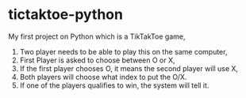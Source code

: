 # tictaktoe-python

My first project on Python which is a TikTakToe game,

1.  Two player needs to be able to play this on the same computer,
2.  First Player is asked to choose between O or X,
3.  If the first player chooses O, it means the second player will use X,
4.  Both players will choose what index to put the O/X.
5.  If one of the players qualifies to win, the system will tell it.
